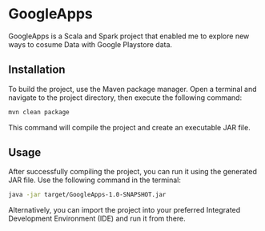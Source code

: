 # GoogleApps

GoogleApps is a Scala and Spark project that enabled me to explore new ways to cosume Data with Google Playstore data.

## Installation

To build the project, use the Maven package manager. Open a terminal and navigate to the project directory, then execute the following command:
```bash
mvn clean package
```
This command will compile the project and create an executable JAR file.
## Usage

After successfully compiling the project, you can run it using the generated JAR file. Use the following command in the terminal:

```bash
java -jar target/GoogleApps-1.0-SNAPSHOT.jar
```

Alternatively, you can import the project into your preferred Integrated Development Environment (IDE) and run it from there.